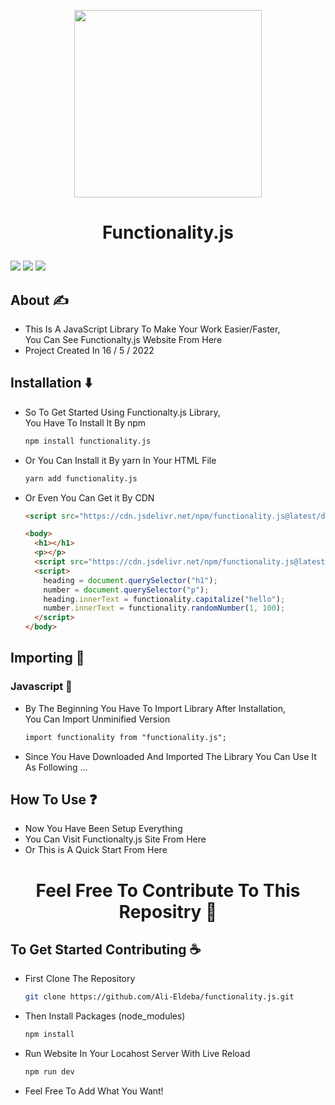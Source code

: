 <p align="center"><img width="300px" src="https://i.ibb.co/f03pXV1/js.png" /></p>

# <p align="center">Functionality.js</p>

<p float="right">
<!-- License -->
<img src="https://img.shields.io/github/license/Ali-Eldeba/functionalty.js?style=for-the-badge" />
<!-- Stars -->
 <img src="https://img.shields.io/github/stars/Ali-Eldeba/functionality.js?style=for-the-badge" />
<!-- Node Version -->
<img src="https://img.shields.io/badge/node-16.15.1-red?style=for-the-badge" />
</p>

## About ✍️

- This Is A JavaScript Library To Make Your Work Easier/Faster,<br />
  You Can See Functionalty.js Website From Here
- Project Created In 16 / 5 / 2022

## Installation ⬇️

- So To Get Started Using Functionalty.js Library,<br />
  You Have To Install It By npm
  ```sh
  npm install functionality.js
  ```
- Or You Can Install it By yarn In Your HTML File

  ```sh
  yarn add functionality.js
  ```
  
- Or Even You Can Get it By CDN

  ```html
  <script src="https://cdn.jsdelivr.net/npm/functionality.js@latest/dist/functionality.min.js"></script>
  ```
  ```html
  <body>
    <h1></h1>
    <p></p>
    <script src="https://cdn.jsdelivr.net/npm/functionality.js@latest/dist/functionality.min.js"></script>
    <script>
      heading = document.querySelector("h1");
      number = document.querySelector("p");
      heading.innerText = functionality.capitalize("hello");
      number.innerText = functionality.randomNumber(1, 100);
    </script>
  </body>
  ```

## Importing 🦐

### Javascript 💛

- By The Beginning You Have To Import Library After Installation,<br />
  You Can Import Unminified Version

  ```html
  import functionality from "functionality.js";
  ```

- Since You Have Downloaded And Imported The Library You Can Use It As Following ...

## How To Use ❓

- Now You Have Been Setup Everything
- You Can Visit Functionalty.js Site From Here
- Or This is A Quick Start From Here

# <p align="center">Feel Free To Contribute To This Repositry 🤝</p>

## To Get Started Contributing ☕

- First Clone The Repository

  ```sh
  git clone https://github.com/Ali-Eldeba/functionality.js.git
  ```

- Then Install Packages (node_modules)

  ```sh
  npm install
  ```

- Run Website In Your Locahost Server With Live Reload

  ```sh
  npm run dev
  ```

- Feel Free To Add What You Want!
